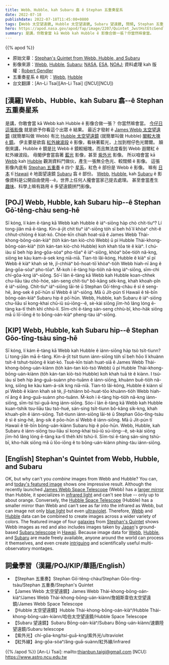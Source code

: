 ```yaml
---
title: Webb、Hubble、kah Subaru 翕 ê Stephan 五重奏星系
date: 2022-07-18
publishdate: 2022-07-18T11:45:00+0800
tags: [Webb 太空望遠鏡, Hubble 太空望遠鏡, Subaru 望遠鏡, 闊頻, Stephan 五重奏, 紫外光, 紅外線]
hero: https://apod.nasa.gov/apod/fap/image/2207/Quintet_JwstHstEtcGendler_960.jpg
summary: 是講，你敢會當 kā Webb kah Hubble ê 影像合做一張？你當然嘛會當。
---
```


{{% apod %}}

- 原始文章：[Stephan's Quintet from Webb, Hubble, and Subaru](https://apod.nasa.gov/apod/ap220718.html)
- 影像來源：[Webb](https://webb.nasa.gov/), [Hubble](https://www.nasa.gov/mission_pages/hubble/main/index.html), [Subaru](https://subarutelescope.org/en/about/); [NASA](https://www.nasa.gov/), [ESA](https://www.esa.int/), [NOAJ](https://www.nao.ac.jp/); 資料處理 kah 版權：[Robert Gendler](http://www.robgendlerastropics.com/Biography2.html)
- 五重奏星系 ê 相片：[Webb](https://www.nasa.gov/image-feature/goddard/2022/nasa-s-webb-sheds-light-on-galaxy-evolution-black-holes), [Hubble](https://hubblesite.org/contents/media/images/2009/25/2606-Image.html)
- 台文翻譯：[An-Li Tsai][An-Li Tsai] ([NCU][NCU])

## [漢羅] Webb、Hubble、kah Subaru 翕--ê Stephan 五重奏星系
是講，你敢會當 kā Webb kah Hubble ê 影像合做一張？
你當然嘛會當。
[今仔日這張影像][today's featured image] 就是欲予你看這个出眾 ê 結果。
最近才發射 ê [James Webb 太空望遠鏡][James Webb Space Telescope] (就簡單叫做 Webb) 有比 [Hubble 太空望遠鏡][Hubble Space Telescope] (就簡單叫做 Hubble) [閣較大塊 ê 鏡][larger mirror]。
伊主要是欲翕 [紅外線波段][infrared light] ê 影像，看袂著藍光，上加到柑仔色光爾爾。
顛倒來講，Hubble ê 鏡是比 Webb ê 鏡較細塊，而且無法度看到 Webb 遐爾紅 ê 紅外線波段。
毋閣伊會當翕著 [藍光][blue light] 影像，甚至 [紫外光][ultraviolet] 影像。
所以咱會當 kā [Webb][Webb e] kah [Hubble][Hubble 1] 觀測資料鬥做伙，產生一張無仝色光、較闊頻 ê 影像。
這張影像內底有 [Stephan 五重奏][Stephan's Quintet] ê 四个 [星系][galaxies t]，紅色 ê 部份是 Webb ê 影像。
嘛有 [日本][Japan] tī [Hawaii][Hawaii] ê 地面望遠鏡 [Subaru][Subaru telescope] 翕 ê 部份。
[Webb][Webb 2], [Hubble][Hubble 2], kah [Subaru][Subaru]  ê 影像資料是公開自由使用--ê，世界上任何人攏會當家己提去處理。
甚至會當產生 [趣味][intriguing]、科學上嘛有路用 ê 多望遠鏡拼鬥影像。

## [POJ] Webb, Hubble, kah Subaru hip--ê Stephan Gō͘-têng-chàu seng-hē
Sī kóng, lí kám ē-tàng kā Webb kah Hubble ê iáⁿ-siōng ha̍p chò chi̍t-tiuⁿ?
Lí tong-jiân mā ē-tàng.
Kin-á-ji̍t chit tiuⁿ iáⁿ-siōng to̍h sī beh hō͘ lí khòaⁿ chit-ê chhut-chiòng ê kiat-kó.
Chòe-kīn chiah hoat-siā ê James Webb Thài-khong-bōng-oán-kiàⁿ (to̍h kán-tan kiò-chò Webb) ū pí Hubble Thài-khong-bōng-oán-kiàⁿ (to̍h kán-tan kiò-chò Hubble) koh khah tōa tè ê kiàⁿ.
I chú-iàu sī beh hip âng-gōa-sòaⁿ pho-tōaⁿ ê iáⁿ-siōng, khòaⁿ bōe-tio̍h nâ-kng, siōng ke kàu kam-á-sek kng niā-niā.
Tian-tò lâi-kóng, Hubble ê kiàⁿ sī pí Webb ê kiàⁿ khah sè tè, jî-chhiáⁿ bô-hoat-tō͘ khòaⁿ-tio̍h Webb hiah-nī âng ê âng-gōa-sòaⁿ pho-tōaⁿ.
M̄-koh i ē-tàng hip-tio̍h nâ-kng iáⁿ-siōng, sīm-chì chí-gōa-kng iáⁿ-siōng.
Só͘-í lán ē-tàng kā Webb kah Hubble koan-chhek chu-liāu tàu chò-hóe, sán-seng chi̍t-tiuⁿ bô-kâng se̍k-kng, khah khoah-pîn ê iáⁿ-siōng.
Chit-tiuⁿ iáⁿ-siōng lāi-té ū Stephan Gō͘-têng-chàu ê sì ê seng-hē, âng-sek ê pō͘-hūn sī Webb ê iáⁿ-siōng.
Mā ū Ji̍t-pún tī Hawaii ê tē-bīn bōng-oán-kiàⁿ Subaru hip ê pō͘-hūn.
Webb, Hubble, kah Subaru ê iáⁿ-siōng chu-liāu sī kong-khai chū-iû sú-iōng--ê, sè-kài siōng jīm-hô lâng lóng ē-tàng ka-tī the̍h khì chhú-lí.
Sīm-chì ē-tàng sán-seng chhù-bī, kho-ha̍k siōng mā ū lō͘-iōng ê to bōng-oán-kiàⁿ pheng-tàu iáⁿ-siōng.


## [KIP] Webb, Hubble, kah Subaru hip--ê Stephan Gōo-tîng-tsàu sing-hē
Sī kóng, lí kám ē-tàng kā Webb kah Hubble ê iánn-siōng ha̍p tsò tsi̍t-tiunn?
Lí tong-jiân mā ē-tàng.
Kin-á-ji̍t tsit tiunn iánn-siōng to̍h sī beh hōo lí khuànn tsit-ê tshut-tsiòng ê kiat-kó.
Tsuè-kīn tsiah huat-siā ê James Webb Thài-khong-bōng-uán-kiànn (to̍h kán-tan kiò-tsò Webb) ū pí Hubble Thài-khong-bōng-uán-kiànn (to̍h kán-tan kiò-tsò Hubble) koh khah tuā tè ê kiànn.
I tsú-iàu sī beh hip âng-guā-suànn pho-tuānn ê iánn-siōng, khuànn buē-tio̍h nâ-kng, siōng ke kàu kam-á-sik kng niā-niā.
Tian-tò lâi-kóng, Hubble ê kiànn sī pí Webb ê kiànn khah sè tè, jî-tshiánn bô-huat-tōo khuànn-tio̍h Webb hiah-nī âng ê âng-guā-suànn pho-tuānn.
M̄-koh i ē-tàng hip-tio̍h nâ-kng iánn-siōng, sīm-tsì tsí-guā-kng iánn-siōng.
Sóo-í lán ē-tàng kā Webb kah Hubble kuan-tshik tsu-liāu tàu tsò-hué, sán-sing tsi̍t-tiunn bô-kâng si̍k-kng, khah khuah-pîn ê iánn-siōng.
Tsit-tiunn iánn-siōng lāi-té ū Stephan Gōo-tîng-tsàu ê sì ê sing-hē, âng-sik ê pōo-hūn sī Webb ê iánn-siōng.
Mā ū Ji̍t-pún tī Hawaii ê tē-bīn bōng-uán-kiànn Subaru hip ê pōo-hūn.
Webb, Hubble, kah Subaru ê iánn-siōng tsu-liāu sī kong-khai tsū-iû sú-iōng--ê, sè-kài siōng jīm-hô lâng lóng ē-tàng ka-tī the̍h khì tshú-lí.
Sīm-tsì ē-tàng sán-sing tshù-bī, kho-ha̍k siōng mā ū lōo-iōng ê to bōng-uán-kiànn phing-tàu iánn-siōng.

## [English] Stephan's Quintet from Webb, Hubble, and Subaru
OK, but why can't you _combine_ images from Webb and Hubble?
You can, and [today's featured image][today's featured image] shows one impressive result.
Although the recently launched [James Webb Space Telescope][James Webb Space Telescope] (Webb) has a [larger mirror][larger mirror] than Hubble, it specializes in [infrared light][infrared light] and can't see blue -- only up to about orange.
Conversely, the [Hubble Space Telescope][Hubble Space Telescope] (Hubble) has a smaller mirror than Webb and can't see as far into the infrared as Webb, but can image not only [blue light][blue light] but even [ultraviolet][ultraviolet].
Therefore, [Webb][Webb e] and [Hubble][Hubble 1] data can be combined to create images across a wider variety of colors.
The featured image of four [galaxies][galaxies e] from [Stephan's Quintet][Stephan's Quintet] shows Webb images as red and also includes images taken by [Japan][Japan]'s ground-based [Subaru telescope][Subaru telescope] in [Hawaii][Hawaii].
Because image data for [Webb][Webb 2], [Hubble][Hubble 2], and [Subaru][Subaru] are made freely available, anyone around the world can process it themselves, and even create [intriguing][intriguing] and scientifically useful multi-observatory montages.

## 詞彙學習（漢羅/POJ/KIP/華語/English）
- 【Stephan 五重奏】Stephan Gō͘-têng-chàu/Stephan Gōo-tîng-tsàu/Stephan 五重奏/Stephan's Quintet
- 【James Webb 太空望遠鏡】James Webb Thài-khong-bōng-oán-kiàⁿ/James Webb Thài-khong-bōng-uán-kiànn/詹姆斯韋伯太空望遠鏡/James Webb Space Telescope
- 【Hubble 太空望遠鏡】Hubble Thài-khong-bōng-oán-kiàⁿ/Hubble Thài-khong-bōng-uán-kiànn/哈伯太空望遠鏡/Hubble Space Telescope
- 【Subaru 望遠鏡】Subaru Bōng-oán-kiàⁿ/Subaru Bōng-uán-kiànn/速霸陸望遠鏡/Subaru telescope
- 【紫外光】chí-gōa-kng/tsí-guā-kng/紫外光/ultraviolet
- 【紅外線】âng-gōa-sòaⁿ/âng-guā-suànn/紅外線/infrared


{{% /apod %}}
[An-Li Tsai]: mailto:thianbun.taigi@gmail.com
[NCU]: https://www.astro.ncu.edu.tw

[copyright]: https://apod.nasa.gov/apod/fap/lib/about_apod.html#srapply

[today's featured image]:http://www.robgendlerastropics.com/SQ-Webb-HST-Blend.html
[James Webb Space Telescope]:https://spaceplace.nasa.gov/james-webb-space-telescope/en/
[larger mirror]:https://www.jwst.nasa.gov/content/about/comparisonWebbVsHubble.html
[infrared light]:https://science.nasa.gov/ems/07_infraredwaves
[Hubble Space Telescope]:https://www.nasa.gov/mission_pages/hubble/about
[blue light]:https://science.nasa.gov/ems/09_visiblelight
[ultraviolet]:https://science.nasa.gov/ems/10_ultravioletwaves
[Webb e]:https://apod.nasa.gov/apod/ap211226.html
[Webb t]:https://apod.tw/daily/20211226/
[Hubble 1]:https://apod.nasa.gov/apod/ap090525.html
[galaxies e]:https://apod.nasa.gov/apod/ap211218.html
[galaxies t]:https://apod.tw/daily/20211218/
[Stephan's Quintet]:https://en.wikipedia.org/wiki/Stephan%27s_Quintet
[Japan]:https://en.wikipedia.org/wiki/Japan
[Subaru telescope]:https://subarutelescope.org/en/about/
[Hawaii]:https://en.wikipedia.org/wiki/Hawaii
[Webb 2]:https://archive.stsci.edu/missions-and-data/jwst
[Hubble 2]:https://hla.stsci.edu/
[Subaru]:https://smoka.nao.ac.jp/
[intriguing]:http://mac.h-cdn.co/assets/cm/14/49/480x320/548332f4609e6_-_mc-internet-cat.jpg
